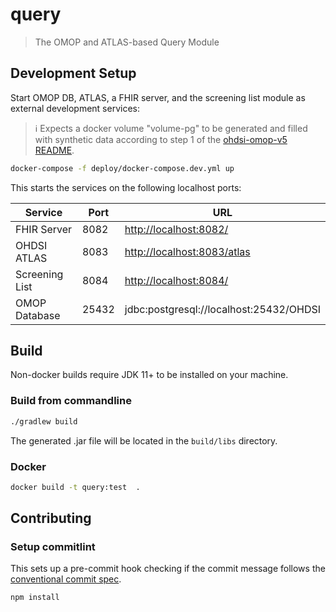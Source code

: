 # query

> The OMOP and ATLAS-based Query Module

## Development Setup

Start OMOP DB, ATLAS, a FHIR server, and the screening list module as external development services:

> ℹ Expects a docker volume "volume-pg" to be generated and filled with synthetic data according to step 1 of the [ohdsi-omop-v5 README](https://gitlab.miracum.org/miracum/etl/ohdsi-omop-v5).

```sh
docker-compose -f deploy/docker-compose.dev.yml up
```

This starts the services on the following localhost ports:

| Service        | Port  | URL                                     |
| -------------- | ----- | --------------------------------------- |
| FHIR Server    | 8082  | <http://localhost:8082/>                |
| OHDSI ATLAS    | 8083  | <http://localhost:8083/atlas>           |
| Screening List | 8084  | <http://localhost:8084/>                |
| OMOP Database  | 25432 | jdbc:postgresql://localhost:25432/OHDSI |

## Build

Non-docker builds require JDK 11+ to be installed on your machine.

### Build from commandline

```sh
./gradlew build
```

The generated .jar file will be located in the `build/libs` directory.

### Docker

```sh
docker build -t query:test  .
```

## Contributing

### Setup commitlint

This sets up a pre-commit hook checking if the commit message follows the [conventional commit spec](https://www.conventionalcommits.org/en/v1.0.0/).

```sh
npm install
```
